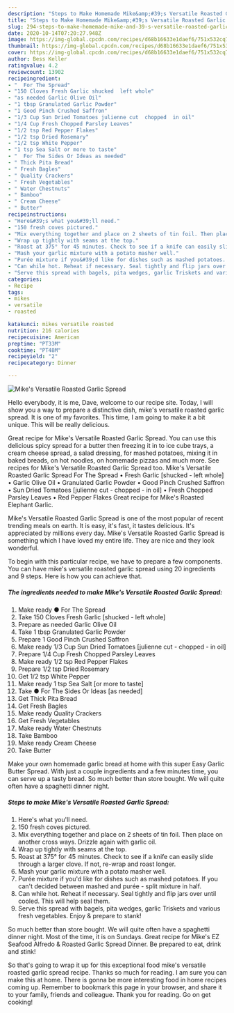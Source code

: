 ```yaml
---
description: "Steps to Make Homemade Mike&amp;#39;s Versatile Roasted Garlic Spread"
title: "Steps to Make Homemade Mike&amp;#39;s Versatile Roasted Garlic Spread"
slug: 294-steps-to-make-homemade-mike-and-39-s-versatile-roasted-garlic-spread
date: 2020-10-14T07:20:27.948Z
image: https://img-global.cpcdn.com/recipes/d68b16633e1daef6/751x532cq70/mikes-versatile-roasted-garlic-spread-recipe-main-photo.jpg
thumbnail: https://img-global.cpcdn.com/recipes/d68b16633e1daef6/751x532cq70/mikes-versatile-roasted-garlic-spread-recipe-main-photo.jpg
cover: https://img-global.cpcdn.com/recipes/d68b16633e1daef6/751x532cq70/mikes-versatile-roasted-garlic-spread-recipe-main-photo.jpg
author: Bess Keller
ratingvalue: 4.2
reviewcount: 13902
recipeingredient:
- "  For The Spread"
- "150 Cloves Fresh Garlic shucked  left whole"
- "as needed Garlic Olive Oil"
- "1 tbsp Granulated Garlic Powder"
- "1 Good Pinch Crushed Saffron"
- "1/3 Cup Sun Dried Tomatoes julienne cut  chopped  in oil"
- "1/4 Cup Fresh Chopped Parsley Leaves"
- "1/2 tsp Red Pepper Flakes"
- "1/2 tsp Dried Rosemary"
- "1/2 tsp White Pepper"
- "1 tsp Sea Salt or more to taste"
- "  For The Sides Or Ideas as needed"
- " Thick Pita Bread"
- " Fresh Bagles"
- " Quality Crackers"
- " Fresh Vegetables"
- " Water Chestnuts"
- " Bamboo"
- " Cream Cheese"
- " Butter"
recipeinstructions:
- "Here&#39;s what you&#39;ll need."
- "150 fresh coves pictured."
- "Mix everything together and place on 2 sheets of tin foil. Then place on another cross ways. Drizzle again with garlic oil."
- "Wrap up tightly with seams at the top."
- "Roast at 375° for 45 minutes. Check to see if a knife can easily slide through a larger clove. If not, re-wrap and roast longer."
- "Mash your garlic mixture with a potato masher well."
- "Purée mixture if you&#39;d like for dishes such as mashed potatoes. If you can&#39;t decided between mashed and purée - split mixture in half."
- "Can while hot. Reheat if necessary. Seal tightly and flip jars over until cooled. This will help seal them."
- "Serve this spread with bagels, pita wedges, garlic Triskets and various fresh vegetables. Enjoy &amp; prepare to stank!"
categories:
- Recipe
tags:
- mikes
- versatile
- roasted

katakunci: mikes versatile roasted 
nutrition: 216 calories
recipecuisine: American
preptime: "PT33M"
cooktime: "PT48M"
recipeyield: "2"
recipecategory: Dinner

---
```



![Mike&#39;s Versatile Roasted Garlic Spread](https://img-global.cpcdn.com/recipes/d68b16633e1daef6/751x532cq70/mikes-versatile-roasted-garlic-spread-recipe-main-photo.jpg)

Hello everybody, it is me, Dave, welcome to our recipe site. Today, I will show you a way to prepare a distinctive dish, mike&#39;s versatile roasted garlic spread. It is one of my favorites. This time, I am going to make it a bit unique. This will be really delicious.

Great recipe for Mike&#39;s Versatile Roasted Garlic Spread. You can use this delicious spicy spread for a butter then freezing it in to ice cube trays, a cream cheese spread, a salad dressing, for mashed potatoes, mixing it in baked breads, on hot noodles, on homemade pizzas and much more. See recipes for Mike&#39;s Versatile Roasted Garlic Spread too. Mike&#39;s Versatile Roasted Garlic Spread For The Spread • Fresh Garlic [shucked - left whole] • Garlic Olive Oil • Granulated Garlic Powder • Good Pinch Crushed Saffron • Sun Dried Tomatoes [julienne cut - chopped - in oil] • Fresh Chopped Parsley Leaves • Red Pepper Flakes Great recipe for Mike&#39;s Roasted Elephant Garlic.

Mike&#39;s Versatile Roasted Garlic Spread is one of the most popular of recent trending meals on earth. It is easy, it's fast, it tastes delicious. It's appreciated by millions every day. Mike&#39;s Versatile Roasted Garlic Spread is something which I have loved my entire life. They are nice and they look wonderful.


To begin with this particular recipe, we have to prepare a few components. You can have mike&#39;s versatile roasted garlic spread using 20 ingredients and 9 steps. Here is how you can achieve that.

<!--inarticleads1-->

##### The ingredients needed to make Mike&#39;s Versatile Roasted Garlic Spread:

1. Make ready  ● For The Spread
1. Take 150 Cloves Fresh Garlic [shucked - left whole]
1. Prepare as needed Garlic Olive Oil
1. Take 1 tbsp Granulated Garlic Powder
1. Prepare 1 Good Pinch Crushed Saffron
1. Make ready 1/3 Cup Sun Dried Tomatoes [julienne cut - chopped - in oil]
1. Prepare 1/4 Cup Fresh Chopped Parsley Leaves
1. Make ready 1/2 tsp Red Pepper Flakes
1. Prepare 1/2 tsp Dried Rosemary
1. Get 1/2 tsp White Pepper
1. Make ready 1 tsp Sea Salt [or more to taste]
1. Take  ● For The Sides Or Ideas [as needed]
1. Get  Thick Pita Bread
1. Get  Fresh Bagles
1. Make ready  Quality Crackers
1. Get  Fresh Vegetables
1. Make ready  Water Chestnuts
1. Take  Bamboo
1. Make ready  Cream Cheese
1. Take  Butter


Make your own homemade garlic bread at home with this super Easy Garlic Butter Spread. With just a couple ingredients and a few minutes time, you can serve up a tasty bread. So much better than store bought. We will quite often have a spaghetti dinner night. 

<!--inarticleads2-->

##### Steps to make Mike&#39;s Versatile Roasted Garlic Spread:

1. Here&#39;s what you&#39;ll need.
1. 150 fresh coves pictured.
1. Mix everything together and place on 2 sheets of tin foil. Then place on another cross ways. Drizzle again with garlic oil.
1. Wrap up tightly with seams at the top.
1. Roast at 375° for 45 minutes. Check to see if a knife can easily slide through a larger clove. If not, re-wrap and roast longer.
1. Mash your garlic mixture with a potato masher well.
1. Purée mixture if you&#39;d like for dishes such as mashed potatoes. If you can&#39;t decided between mashed and purée - split mixture in half.
1. Can while hot. Reheat if necessary. Seal tightly and flip jars over until cooled. This will help seal them.
1. Serve this spread with bagels, pita wedges, garlic Triskets and various fresh vegetables. Enjoy &amp; prepare to stank!


So much better than store bought. We will quite often have a spaghetti dinner night. Most of the time, it is on Sundays. Great recipe for Mike&#39;s EZ Seafood Alfredo &amp; Roasted Garlic Spread Dinner. Be prepared to eat, drink and stink! 

So that's going to wrap it up for this exceptional food mike&#39;s versatile roasted garlic spread recipe. Thanks so much for reading. I am sure you can make this at home. There is gonna be more interesting food in home recipes coming up. Remember to bookmark this page in your browser, and share it to your family, friends and colleague. Thank you for reading. Go on get cooking!

